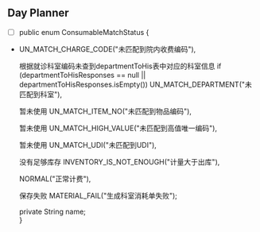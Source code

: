 ## Day Planner
- [ ] public enum ConsumableMatchStatus {  
-  
    UN_MATCH_CHARGE_CODE("未匹配到院内收费编码"),  
	
	根据就诊科室编码未查到departmentToHis表中对应的科室信息
	if (departmentToHisResponses == null || departmentToHisResponses.isEmpty()) 
    UN_MATCH_DEPARTMENT("未匹配到科室"),  

	暂未使用
    UN_MATCH_ITEM_NO("未匹配到物品编码"),  

	暂未使用
    UN_MATCH_HIGH_VALUE("未匹配到高值唯一编码"),  
	
	暂未使用
    UN_MATCH_UDI("未匹配到UDI"),  

	没有足够库存
    INVENTORY_IS_NOT_ENOUGH("计量大于出库"),  

	
    NORMAL("正常计费"),  

	保存失败
    MATERIAL_FAIL("生成科室消耗单失败");  
  
    private String name;  
}